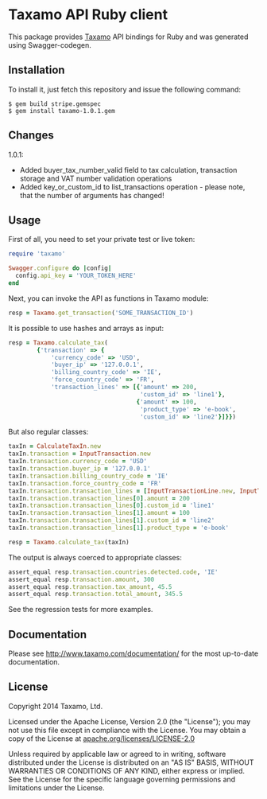 # Taxamo API Ruby client

This package provides [Taxamo](http://www.taxamo.com) API bindings for Ruby and was generated using Swagger-codegen.

## Installation

To install it, just fetch this repository and issue the following command:

```shell
$ gem build stripe.gemspec
$ gem install taxamo-1.0.1.gem
```

## Changes

1.0.1:
 
 * Added buyer_tax_number_valid field to tax calculation, transaction storage and VAT number validation operations
 * Added key_or_custom_id to list_transactions operation - please note, that the number of arguments has changed!

## Usage

First of all, you need to set your private test or live token:

```ruby
require 'taxamo'

Swagger.configure do |config|
  config.api_key = 'YOUR_TOKEN_HERE'
end
```

Next, you can invoke the API as functions in Taxamo module:

```ruby
resp = Taxamo.get_transaction('SOME_TRANSACTION_ID')
```

It is possible to use hashes and arrays as input:

```ruby
resp = Taxamo.calculate_tax(
        {'transaction' => {
            'currency_code' => 'USD',
            'buyer_ip' => '127.0.0.1',
            'billing_country_code' => 'IE',
            'force_country_code' => 'FR',
            'transaction_lines' => [{'amount' => 200,
                                     'custom_id' => 'line1'},
                                    {'amount' => 100,
                                     'product_type' => 'e-book',
                                     'custom_id' => 'line2'}]}})
```

But also regular classes:

```ruby
taxIn = CalculateTaxIn.new
taxIn.transaction = InputTransaction.new
taxIn.transaction.currency_code = 'USD'
taxIn.transaction.buyer_ip = '127.0.0.1'
taxIn.transaction.billing_country_code = 'IE'
taxIn.transaction.force_country_code = 'FR'
taxIn.transaction.transaction_lines = [InputTransactionLine.new, InputTransactionLine.new]
taxIn.transaction.transaction_lines[0].amount = 200
taxIn.transaction.transaction_lines[0].custom_id = 'line1'
taxIn.transaction.transaction_lines[1].amount = 100
taxIn.transaction.transaction_lines[1].custom_id = 'line2'
taxIn.transaction.transaction_lines[1].product_type = 'e-book'

resp = Taxamo.calculate_tax(taxIn)
```

The output is always coerced to appropriate classes:

```ruby
assert_equal resp.transaction.countries.detected.code, 'IE'
assert_equal resp.transaction.amount, 300
assert_equal resp.transaction.tax_amount, 45.5
assert_equal resp.transaction.total_amount, 345.5
```

See the regression tests for more examples.

## Documentation

Please see http://www.taxamo.com/documentation/ for the most up-to-date documentation.

## License

Copyright 2014 Taxamo, Ltd.

Licensed under the Apache License, Version 2.0 (the "License");
you may not use this file except in compliance with the License.
You may obtain a copy of the License at [apache.org/licenses/LICENSE-2.0](http://www.apache.org/licenses/LICENSE-2.0)

Unless required by applicable law or agreed to in writing, software
distributed under the License is distributed on an "AS IS" BASIS,
WITHOUT WARRANTIES OR CONDITIONS OF ANY KIND, either express or implied.
See the License for the specific language governing permissions and
limitations under the License.